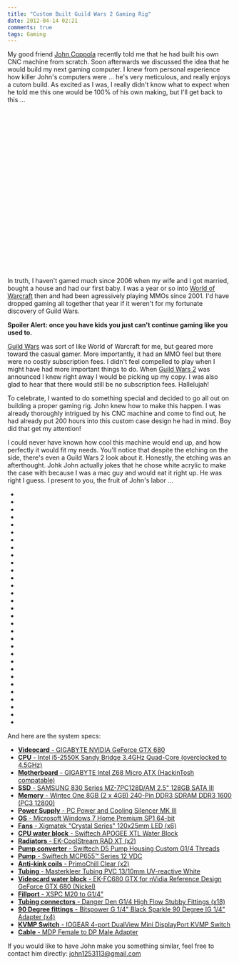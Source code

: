 ```yaml
---
title: "Custom Built Guild Wars 2 Gaming Rig"
date: 2012-04-14 02:21
comments: true
tags: Gaming
---
```


My good friend [John Coppola](mailto:john1253113@gmail.com) recently told me that he had built his own CNC machine from scratch. Soon afterwards we discussed the idea that he would build my next gaming computer. I knew from personal experience how killer John's computers were ... he's very meticulous, and really enjoys a cutom build. As excited as I was, I really didn't know what to expect when he told me this one would be 100% of his own making, but I'll get back to this ...

<div class="video-container">
  <object width="640" height="360">
    <param name="movie" value="http://www.youtube.com/v/HszCWPcsnFA?version=3&amp;hl=zh_TW">
    <param name="allowFullScreen" value="true">
    <param name="allowscriptaccess" value="always">
    <embed src="http://www.youtube.com/v/HszCWPcsnFA?version=3&amp;hl=zh_TW" type="application/x-shockwave-flash" width="640" height="360" allowscriptaccess="always" allowfullscreen="true" style="display: block !important; ">
    </object>
</div>

In truth, I haven't gamed much since 2006 when my wife and I got married, bought a house and had our first baby. I was a year or so into [World of Warcraft](http://us.battle.net/wow/en/) then and had been agressively playing MMOs since 2001. I'd have dropped gaming all together that year if it weren't for my fortunate discovery of Guild Wars.

**Spoiler Alert: once you have kids you just can't continue gaming like you used to.**

[Guild Wars](http://guildwars.com/) was sort of like World of Warcraft for me, but geared more toward the casual gamer. More importantly, it had an MMO feel but there were no costly subscription fees. I didn't feel compelled to play when I might have had more important things to do. When [Guild Wars 2](http://www.guildwars2.com/en/) was announced I knew right away I would be picking up my copy. I was also glad to hear that there would still be no subscription fees. Hallelujah!

To celebrate, I wanted to do something special and decided to go all out on building a proper gaming rig. John knew how to make this happen. I was already thoroughly intrigued by his CNC machine and come to find out, he had already put 200 hours into this custom case design he had in mind. Boy did that get my attention!

I could never have known how cool this machine would end up, and how perfectly it would fit my needs. You'll notice that despite the etching on the side, there's even a Guild Wars 2 look about it. Honestly, the etching was an afterthought. Johk John actually jokes that he chose white acrylic to make the case with because I was a mac guy and would eat it right up. He was right I guess. I present to you, the fruit of John's labor ...

<ul class="thumbnails">
<li class="span2"><a class="thumbnail" href="/images/computer/large/Computer-01.png"><img src="/images/computer/thumbs/Computer-01.png" alt="" /></a></li>
<li class="span2"><a class="thumbnail" href="/images/computer/large/Computer-02.png"><img src="/images/computer/thumbs/Computer-02.png" alt="" /></a></li>
<li class="span2"><a class="thumbnail" href="/images/computer/large/Computer-04.png"><img src="/images/computer/thumbs/Computer-04.png" alt="" /></a></li>
<li class="span2"><a class="thumbnail" href="/images/computer/large/Computer-05.png"><img src="/images/computer/thumbs/Computer-05.png" alt="" /></a></li>
<li class="span2"><a class="thumbnail" href="/images/computer/large/Computer-06.png"><img src="/images/computer/thumbs/Computer-06.png" alt="" /></a></li>
<li class="span2"><a class="thumbnail" href="/images/computer/large/Computer-08.png"><img src="/images/computer/thumbs/Computer-08.png" alt="" /></a></li>
<li class="span2"><a class="thumbnail" href="/images/computer/large/Computer-09.png"><img src="/images/computer/thumbs/Computer-09.png" alt="" /></a></li>
<li class="span2"><a class="thumbnail" href="/images/computer/large/Computer-10.png"><img src="/images/computer/thumbs/Computer-10.png" alt="" /></a></li>
<li class="span2"><a class="thumbnail" href="/images/computer/large/Computer-11.png"><img src="/images/computer/thumbs/Computer-11.png" alt="" /></a></li>
<li class="span2"><a class="thumbnail" href="/images/computer/large/Computer-13.png"><img src="/images/computer/thumbs/Computer-13.png" alt="" /></a></li>
<li class="span2"><a class="thumbnail" href="/images/computer/large/Computer-14.png"><img src="/images/computer/thumbs/Computer-14.png" alt="" /></a></li>
<li class="span2"><a class="thumbnail" href="/images/computer/large/Computer-15.png"><img src="/images/computer/thumbs/Computer-15.png" alt="" /></a></li>
<li class="span2"><a class="thumbnail" href="/images/computer/large/Computer-17.png"><img src="/images/computer/thumbs/Computer-17.png" alt="" /></a></li>
<li class="span2"><a class="thumbnail" href="/images/computer/large/Computer-18.png"><img src="/images/computer/thumbs/Computer-18.png" alt="" /></a></li>
<li class="span2"><a class="thumbnail" href="/images/computer/large/Computer-20.png"><img src="/images/computer/thumbs/Computer-20.png" alt="" /></a></li>
<li class="span2"><a class="thumbnail" href="/images/computer/large/Computer-21.png"><img src="/images/computer/thumbs/Computer-21.png" alt="" /></a></li>
<li class="span2"><a class="thumbnail" href="/images/computer/large/Computer-22.png"><img src="/images/computer/thumbs/Computer-22.png" alt="" /></a></li>
<li class="span2"><a class="thumbnail" href="/images/computer/large/Computer-24.png"><img src="/images/computer/thumbs/Computer-24.png" alt="" /></a></li>
<li class="span2"><a class="thumbnail" href="/images/computer/large/Computer-26.png"><img src="/images/computer/thumbs/Computer-26.png" alt="" /></a></li>
<li class="span2"><a class="thumbnail" href="/images/computer/large/Computer-27.png"><img src="/images/computer/thumbs/Computer-27.png" alt="" /></a></li>
<li class="span2"><a class="thumbnail" href="/images/computer/large/Computer-28.png"><img src="/images/computer/thumbs/Computer-28.png" alt="" /></a></li>
<li class="span2"><a class="thumbnail" href="/images/computer/large/Computer-29.png"><img src="/images/computer/thumbs/Computer-29.png" alt="" /></a></li>
<li class="span2"><a class="thumbnail" href="/images/computer/large/Computer-30.png"><img src="/images/computer/thumbs/Computer-30.png" alt="" /></a></li>
<li class="span2"><a class="thumbnail" href="/images/computer/large/Computer-32.png"><img src="/images/computer/thumbs/Computer-32.png" alt="" /></a></li>
<li class="span2"><a class="thumbnail" href="/images/computer/large/Computer-33.png"><img src="/images/computer/thumbs/Computer-33.png" alt="" /></a></li>
<li class="span2"><a class="thumbnail" href="/images/computer/large/Computer-34.png"><img src="/images/computer/thumbs/Computer-34.png" alt="" /></a></li>
<li class="span2"><a class="thumbnail" href="/images/computer/large/Computer-36.png"><img src="/images/computer/thumbs/Computer-36.png" alt="" /></a></li>
<li class="span2"><a class="thumbnail" href="/images/computer/large/Computer-37.png"><img src="/images/computer/thumbs/Computer-37.png" alt="" /></a></li>
<li class="span2"><a class="thumbnail" href="/images/computer/large/Computer-40.png"><img src="/images/computer/thumbs/Computer-40.png" alt="" /></a></li>
<li class="span2"><a class="thumbnail" href="/images/computer/large/Computer-41.png"><img src="/images/computer/thumbs/Computer-41.png" alt="" /></a></li>
<li class="span2"><a class="thumbnail" href="/images/computer/large/Computer-42.png"><img src="/images/computer/thumbs/Computer-42.png" alt="" /></a></li>
</ul>

And here are the system specs:

* [**Videocard** - GIGABYTE NVIDIA GeForce GTX 680](http://www.newegg.com/Product/Product.aspx?Item=N82E16814125421)
* [**CPU** - Intel i5-2550K Sandy Bridge 3.4GHz Quad-Core (overclocked to 4.5GHz)](http://www.newegg.com/Product/Product.aspx?Item=N82E16819115230)
* [**Motherboard** - GIGABYTE Intel Z68 Micro ATX (HackinTosh compatable)](http://www.newegg.com/Product/Product.aspx?Item=N82E16813128495)
* [**SSD** - SAMSUNG 830 Series MZ-7PC128D/AM 2.5" 128GB SATA III](http://www.newegg.com/Product/Product.aspx?Item=N82E16820147134)
* [**Memory** - Wintec One 8GB (2 x 4GB) 240-Pin DDR3 SDRAM DDR3 1600 (PC3 12800)](http://www.newegg.com/Product/Product.aspx?Item=N82E16820161452)
* [**Power Supply** - PC Power and Cooling Silencer MK III](http://www.newegg.com/Product/Product.aspx?Item=N82E16817703036)
* [**OS** - Microsoft Windows 7 Home Premium SP1 64-bit](http://www.newegg.com/Product/Product.aspx?Item=N82E16832116986)
* [**Fans** - Xigmatek "Crystal Series" 120x25mm LED (x6)](http://www.performance-pcs.com/catalog/index.php?main_page=product_info&cPath=36_69_1060&products_id=27385)
* [**CPU water block** - Swiftech APOGEE XTL Water Block](http://www.performance-pcs.com/catalog/index.php?main_page=product_info&cPath=59_971_498_493&products_id=31146)
* [**Radiators** - EK-CoolStream RAD XT (x2)](http://www.performance-pcs.com/catalog/index.php?main_page=product_info&cPath=59_457_667_668&products_id=26776)
* [**Pump converter** - Swiftech D5 Pump Housing Custom G1/4 Threads](http://www.performance-pcs.com/catalog/index.php?main_page=product_info&products_id=29204)
* [**Pump** - Swiftech MCP655™ Series 12 VDC](http://www.performance-pcs.com/catalog/index.php?main_page=product_info&products_id=28303)
* [**Anti-kink coils** - PrimoChill Clear (x2)](http://www.performance-pcs.com/catalog/index.php?main_page=product_info&products_id=22838:93d0ea543e48c8d289f8d4776e034769)
* [**Tubing** - Masterkleer Tubing PVC 13/10mm UV-reactive White](http://www.performance-pcs.com/catalog/index.php?main_page=product_info&cPath=59_413_992_974&products_id=30313)
* [**Videocard water block** - EK-FC680 GTX for nVidia Reference Design GeForce GTX 680 (Nickel)](http://www.performance-pcs.com/catalog/index.php?main_page=product_info&cPath=59_971_240_579&products_id=33725)
* [**Fillport** - XSPC M20 to G1/4"](http://www.performance-pcs.com/catalog/index.php?main_page=product_info&products_id=33562)
* [**Tubing connectors** - Danger Den G1/4 High Flow Stubby Fittings (x18)](http://www.performance-pcs.com/catalog/index.php?main_page=product_info&products_id=21501)
* [**90 Degree fittings** - Bitspower G 1/4" Black Sparkle 90 Degree IG 1/4" Adapter (x4)](http://www.performance-pcs.com/catalog/index.php?main_page=product_info&cPath=59_346_393_620&products_id=24758)
* [**KVMP Switch** - IOGEAR 4-port DualView Mini DisplayPort KVMP Switch](http://www.iogear.com/press/presskit/ces2012/GCS1924/GCS1924_Datasheet.pdf)
* [**Cable** - MDP Female to DP Male Adapter](http://estore.circuitassembly.com/products/Mini-Displayport-Female-to-Displayport-Male-Adapter-Cable.html)

If you would like to have John make you something similar, feel free to contact him directly: [john1253113@gmail.com](mailto:john1253113@gmail.com)
